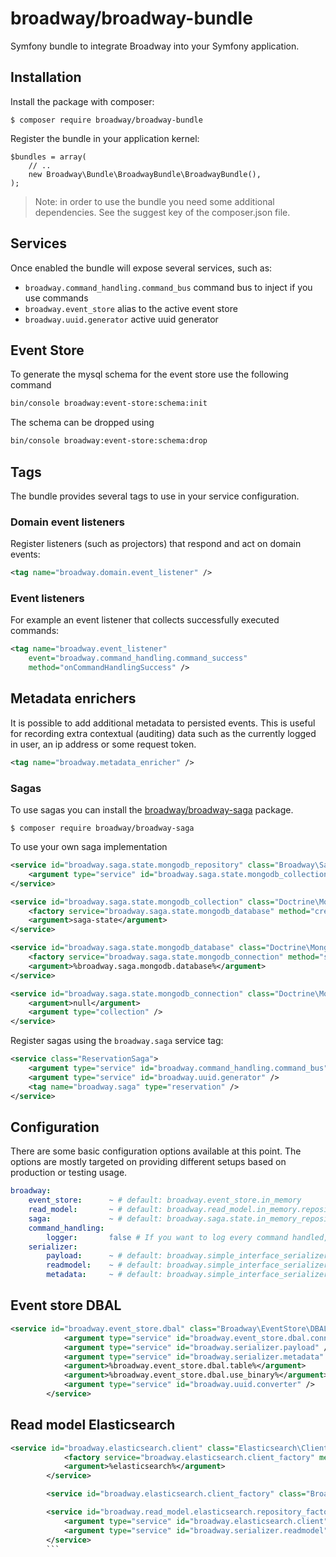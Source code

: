 broadway/broadway-bundle
========================

Symfony bundle to integrate Broadway into your Symfony application.

## Installation

Install the package with composer:

```
$ composer require broadway/broadway-bundle
```

Register the bundle in your application kernel:

```
$bundles = array(
    // ..
    new Broadway\Bundle\BroadwayBundle\BroadwayBundle(),
);

```

> Note: in order to use the bundle you need some additional dependencies. See
> the suggest key of the composer.json file.

## Services

Once enabled the bundle will expose several services, such as:

- `broadway.command_handling.command_bus` command bus to inject if you use commands
- `broadway.event_store` alias to the active event store
- `broadway.uuid.generator` active uuid generator

## Event Store

To generate the mysql schema for the event store use the following command

```bash
bin/console broadway:event-store:schema:init
```

The schema can be dropped using

```bash
bin/console broadway:event-store:schema:drop
```

## Tags

The bundle provides several tags to use in your service configuration.

### Domain event listeners

Register listeners (such as projectors) that respond and act on domain events:

```xml
<tag name="broadway.domain.event_listener" />
```

### Event listeners

For example an event listener that collects successfully executed commands:

```xml
<tag name="broadway.event_listener"
    event="broadway.command_handling.command_success"
    method="onCommandHandlingSuccess" />
```

## Metadata enrichers

It is possible to add additional metadata to persisted events. This is useful
for recording extra contextual (auditing) data such as the currently logged in
user, an ip address or some request token.

```xml
<tag name="broadway.metadata_enricher" />
```

### Sagas

To use sagas you can install the [broadway/broadway-saga](https://github.com/broadway/broadway-saga) package.

```
$ composer require broadway/broadway-saga
```

To use your own saga implementation



```xml
<service id="broadway.saga.state.mongodb_repository" class="Broadway\Saga\State\MongoDBRepository">
    <argument type="service" id="broadway.saga.state.mongodb_collection" />
</service>

<service id="broadway.saga.state.mongodb_collection" class="Doctrine\MongoDB\Collection">
    <factory service="broadway.saga.state.mongodb_database" method="createCollection" />
    <argument>saga-state</argument>
</service>

<service id="broadway.saga.state.mongodb_database" class="Doctrine\MongoDB\Database">
    <factory service="broadway.saga.state.mongodb_connection" method="selectDatabase" />
    <argument>%broadway.saga.mongodb.database%</argument>
</service>

<service id="broadway.saga.state.mongodb_connection" class="Doctrine\MongoDB\Connection">
    <argument>null</argument>
    <argument type="collection" />
</service>
```



Register sagas using the `broadway.saga` service tag:

```xml
<service class="ReservationSaga">
    <argument type="service" id="broadway.command_handling.command_bus" />
    <argument type="service" id="broadway.uuid.generator" />
    <tag name="broadway.saga" type="reservation" />
</service>
```

## Configuration

There are some basic configuration options available at this point. The
options are mostly targeted on providing different setups based on production
or testing usage.

```yml
broadway:
    event_store:      ~ # default: broadway.event_store.in_memory
    read_model:       ~ # default: broadway.read_model.in_memory.repository_factory
    saga:             ~ # default: broadway.saga.state.in_memory_repository
    command_handling:
        logger:       false # If you want to log every command handled, provide the logger's service id here (e.g. "logger")
    serializer:
        payload:      ~ # default: broadway.simple_interface_serializer
        readmodel:    ~ # default: broadway.simple_interface_serializer
        metadata:     ~ # default: broadway.simple_interface_serializer
```

## Event store DBAL

```xml
<service id="broadway.event_store.dbal" class="Broadway\EventStore\DBALEventStore">
            <argument type="service" id="broadway.event_store.dbal.connection" />
            <argument type="service" id="broadway.serializer.payload" />
            <argument type="service" id="broadway.serializer.metadata" />
            <argument>%broadway.event_store.dbal.table%</argument>
            <argument>%broadway.event_store.dbal.use_binary%</argument>
            <argument type="service" id="broadway.uuid.converter" />
        </service>
```        

## Read model Elasticsearch

```xml
<service id="broadway.elasticsearch.client" class="Elasticsearch\Client">
            <factory service="broadway.elasticsearch.client_factory" method="create" />
            <argument>%elasticsearch%</argument>
        </service>

        <service id="broadway.elasticsearch.client_factory" class="Broadway\ReadModel\ElasticSearch\ElasticSearchClientFactory" public="false" />

        <service id="broadway.read_model.elasticsearch.repository_factory" class="Broadway\ReadModel\ElasticSearch\ElasticSearchRepositoryFactory">
            <argument type="service" id="broadway.elasticsearch.client" />
            <argument type="service" id="broadway.serializer.readmodel" />
        </service>
        ```

